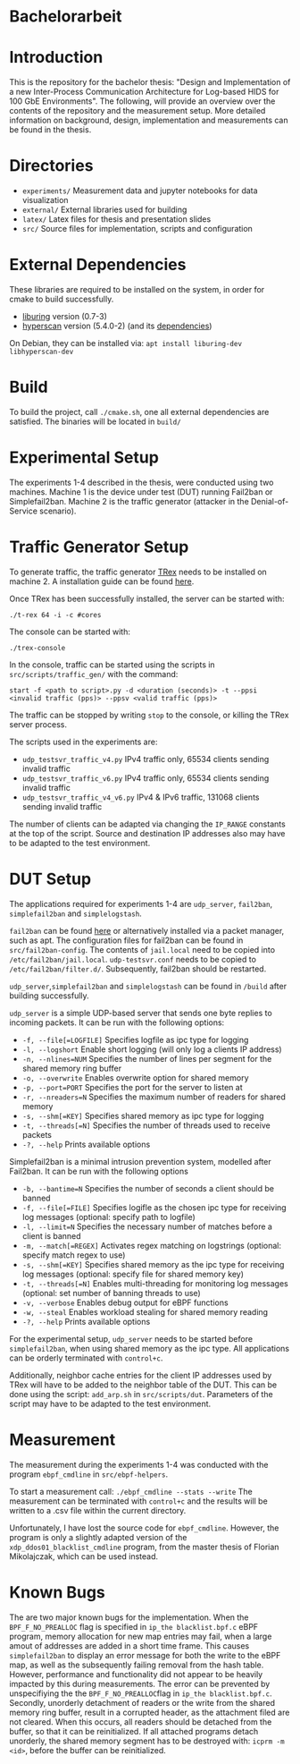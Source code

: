 # Bachelorarbeit

# Introduction
This is the repository for the bachelor thesis:  "Design and Implementation of a new Inter-Process Communication Architecture for Log-based HIDS for 100 GbE Environments".
The following, will provide an overview over the contents of the repository and the measurement setup.
More detailed information on background, design, implementation and measurements can be found in the thesis.

# Directories
- `experiments/` Measurement data and jupyter notebooks for data visualization
- `external/` External libraries used for building
- `latex/` Latex files for thesis and presentation slides
- `src/` Source files for implementation, scripts and configuration

# External Dependencies
These libraries are required to be installed on the system, in order for cmake to build
successfully. 
- [liburing](https://github.com/axboe/liburing) version (0.7-3)
- [hyperscan](https://github.com/intel/hyperscan) version (5.4.0-2) (and its [dependencies](https://intel.github.io/hyperscan/dev-reference/getting_started.html#)) 

On Debian, they can be installed via: `apt install liburing-dev libhyperscan-dev` 

# Build
To build the project, call `./cmake.sh`, one all external dependencies are satisfied. The binaries will be located in `build/`

# Experimental Setup

The experiments 1-4 described in the thesis, were conducted using two machines. Machine 1 is the device under test (DUT)
running Fail2ban or Simplefail2ban. Machine 2 is the traffic generator (attacker in the Denial-of-Service scenario).

# Traffic Generator Setup
To generate traffic, the traffic generator [TRex](https://trex-tgn.cisco.com/) needs to be installed on machine 2. A installation guide can be found [here](https://trex-tgn.cisco.com/trex/doc/trex_manual.html#_download_and_installation). 

Once TRex has been successfully installed, the server can be started with:

`./t-rex 64 -i -c #cores `

The console can be started with:

`./trex-console`

In the console, traffic can be started using the scripts in `src/scripts/traffic_gen/` with the command:

`start -f <path to script>.py -d <duration (seconds)> -t --ppsi <invalid traffic (pps)> --ppsv <valid traffic (pps)>`

The traffic can be stopped by writing `stop` to the console, or killing the TRex server process.

The scripts used in the experiments are:
- `udp_testsvr_traffic_v4.py` IPv4 traffic only, 65534 clients sending invalid traffic
- `udp_testsvr_traffic_v6.py` IPv4 traffic only, 65534 clients sending invalid traffic
- `udp_testsvr_traffic_v4_v6.py` IPv4 & IPv6 traffic, 131068 clients sending invalid traffic

The number of clients can be adapted via changing the `IP_RANGE` constants at the top of the script. 
Source and destination IP addresses also may have to be adapted to the test environment.

# DUT Setup

The applications required for experiments 1-4 are `udp_server`, `fail2ban`, `simplefail2ban` and `simplelogstash`.

`fail2ban` can be found [here](https://github.com/fail2ban/fail2ban) or alternatively installed via a packet manager, such as apt.
The configuration files for fail2ban can be found in `src/fail2ban-config`. The contents of `jail.local` need to be copied into
`/etc/fail2ban/jail.local`. `udp-testsvr.conf` needs to be copied to `/etc/fail2ban/filter.d/`. Subsequently, fail2ban should be restarted.

`udp_server`,`simplefail2ban` and `simplelogstash` can be found in `/build` after building successfully.

`udp_server` is a simple UDP-based server that sends one byte replies to incoming packets. It can be run with the following options:
- `-f, --file[=LOGFILE]`       Specifies logfile as ipc type for logging
- `-l, --logshort`             Enable short logging (will only log a clients IP
                             address)
-  `-n, --nlines=NUM`          Specifies the number of lines per segment for the    shared memory ring buffer
-  `-o, --overwrite`            Enables overwrite option for shared memory
-  `-p, --port=PORT`            Specifies the port for the server to listen at
-  `-r, --nreaders=N`           Specifies the maximum number of readers for shared memory
-  `-s, --shm[=KEY]`            Specifies shared memory as ipc type for logging
-  `-t, --threads[=N]`          Specifies the number of threads used to receive packets
-  `-?, --help`                 Prints available options

Simplefail2ban is a minimal intrusion prevention system, modelled after Fail2ban.
It can be run with the following options
- `-b, --bantime=N`            Specifies the number of seconds a client should be banned
- `-f, --file[=FILE]`          Specifies logifle as the chosen ipc type for receiving log messages (optional:
                             specify path to logfile)
- `-l, --limit=N`              Specifies the necessary number of matches before a client is banned
- `-m, --match[=REGEX]`        Activates regex matching on logstrings (optional:
                             specify match regex to use)
- `-s, --shm[=KEY]`            Specifies shared memory as the ipc type for receiving log messages (optional:
                             specify file for shared memory key)
- `-t, --threads[=N]`          Enables multi-threading for monitoring log messages (optional: set number of
                             banning threads to use)
- `-v, --verbose`              Enables debug output for eBPF functions
- `-w, --steal`                Enables workload stealing for shared memory reading
- `-?, --help`                 Prints available options

For the experimental setup, `udp_server` needs to be started before `simplefail2ban`,
when using shared memory as the ipc type. All applications can be orderly terminated 
with `control+c`.

Additionally, neighbor cache entries for the client IP addresses used by TRex will have to be added to the neighbor table of the DUT. This can be done using the script:
`add_arp.sh` in `src/scripts/dut`. Parameters of the script may have to be adapted 
to the test environment.


# Measurement
The measurement during the experiments 1-4 was conducted with the program `ebpf_cmdline` in `src/ebpf-helpers`. 

To start a measurement call:
`./ebpf_cmdline --stats --write`
The measurement can be terminated with `control+c` and the results will be written to a .csv file within the current directory.

Unfortunately, I have lost the source code for `ebpf_cmdline`. However, the program is only a slightly adapted version of the `xdp_ddos01_blacklist_cmdline` program, from
the master thesis of Florian Mikolajczak, which can be used instead.

# Known Bugs
The are two major known bugs for the implementation. When the `BPF_F_NO_PREALLOC`
flag is specified in `ip_the blacklist.bpf.c` eBPF program, memory allocation for 
new map entries may fail, when a large amout of addresses are added in a short time frame. This causes `simplefail2ban` to display an error message for both the write to the eBPF map, as well as the subsequently failing removal from the hash table. 
However, performance and functionality did not appear to be heavily impacted by this during measurements. The error can be prevented by unspecifiying the the `BPF_F_NO_PREALLOC`flag in `ip_the blacklist.bpf.c`.
Secondly, unorderly detachment of readers or the write from the shared memory ring buffer, result in a corrupted header, as the attachment filed are not cleared.
When this occurs, all readers should be detached from the buffer, so that it can be reinitialized. If all attached programs detach unorderly, the shared memory segment has to be destroyed with: `icprm -m <id>`, before the buffer can be reinitialized.



